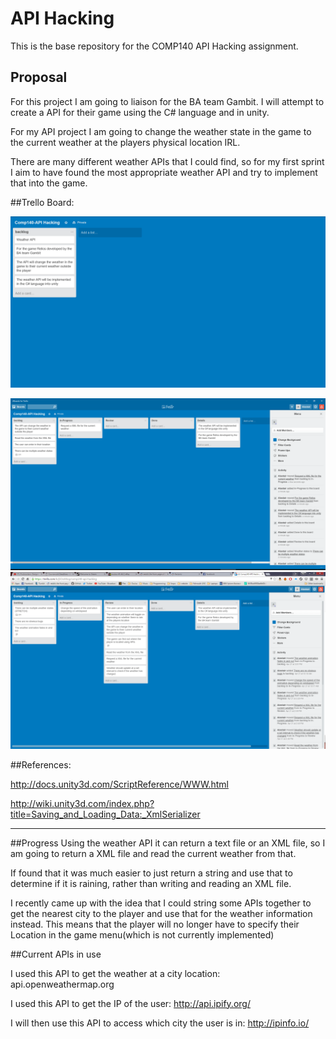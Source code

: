 # API Hacking
This is the base repository for the COMP140 API Hacking assignment.

## Proposal

For this project I am going to liaison for the BA team Gambit.
I will attempt to create a API for their game using the C# language and in unity.

For my API project I am going to change the weather state in the game to the current weather at the players physical location IRL.

There are many different weather APIs that I could find, so for my first sprint I aim to have found the most appropriate weather API and try to implement that into the game.




##Trello Board:

![text](https://raw.githubusercontent.com/Alli1223/comp140-api-hacking/master/Trello_Board/Screenshot%202016-03-24%2012.48.01.png "Trello board")

![text](https://raw.githubusercontent.com/Alli1223/comp140-api-hacking/master/Trello_Board/Screenshot%202016-04-12%2019.00.44.png "Trello board at the start of the first sprint")
![text](https://raw.githubusercontent.com/Alli1223/comp140-api-hacking/master/Trello_Board/Screenshot%202016-05-02%2021.15.24.png "Review Two")

##References:

http://docs.unity3d.com/ScriptReference/WWW.html

http://wiki.unity3d.com/index.php?title=Saving_and_Loading_Data:_XmlSerializer

___

##Progress
Using the weather API it can return a text file or an XML file, so I am going to return a XML file and read the current weather from that.

If found that it was much easier to just return a string and use that to determine if it is raining, rather than writing and reading an XML file.

I recently came up with the idea that I could string some APIs together to get the nearest city to the player and use that for the weather information instead. This means that the player will no longer have to specify their Location in the game menu(which is not currently implemented)


##Current APIs in use

I used this API to get the weather at a city location:
api.openweathermap.org

I used this API to get the IP of the user:
http://api.ipify.org/

I will then use this API to access which city the user is in:
http://ipinfo.io/
